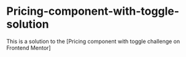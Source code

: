 # Pricing-component-with-toggle-solution
This is a solution to the [Pricing component with toggle challenge on Frontend Mentor]
